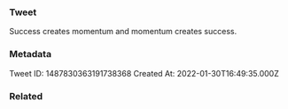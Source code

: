 ### Tweet
Success creates momentum and momentum creates success.

### Metadata
Tweet ID: 1487830363191738368
Created At: 2022-01-30T16:49:35.000Z

### Related

